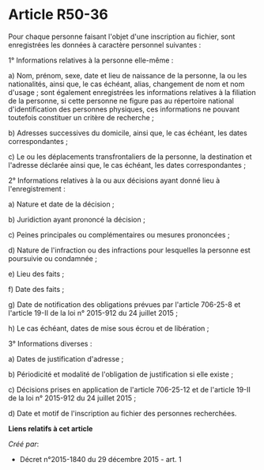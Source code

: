 # Article R50-36

Pour chaque personne faisant l'objet d'une inscription au fichier, sont enregistrées les données à caractère personnel
suivantes : 

1° Informations relatives à la personne elle-même : 

a) Nom, prénom, sexe, date et lieu de naissance de la personne, la ou les nationalités, ainsi que, le cas échéant, alias,
changement de nom et nom d'usage ; sont également enregistrées les informations relatives à la filiation de la personne, si
cette personne ne figure pas au répertoire national d'identification des personnes physiques, ces informations ne pouvant
toutefois constituer un critère de recherche ; 

b) Adresses successives du domicile, ainsi que, le cas échéant, les dates correspondantes ; 

c) Le ou les déplacements transfrontaliers de la personne, la destination et l'adresse déclarée ainsi que, le cas échéant,
les dates correspondantes ; 

2° Informations relatives à la ou aux décisions ayant donné lieu à l'enregistrement : 

a) Nature et date de la décision ; 

b) Juridiction ayant prononcé la décision ; 

c) Peines principales ou complémentaires ou mesures prononcées ; 

d) Nature de l'infraction ou des infractions pour lesquelles la personne est poursuivie ou condamnée ; 

e) Lieu des faits ; 

f) Date des faits ; 

g) Date de notification des obligations prévues par l'article 706-25-8 et l'article 19-II de la loi n° 2015-912 du 24 juillet
2015 ; 

h) Le cas échéant, dates de mise sous écrou et de libération ; 

3° Informations diverses : 

a) Dates de justification d'adresse ; 

b) Périodicité et modalité de l'obligation de justification si elle existe ; 

c) Décisions prises en application de l'article 706-25-12 et de l'article 19-II de la loi n° 2015-912 du 24 juillet 2015 ; 

d) Date et motif de l'inscription au fichier des personnes recherchées.

**Liens relatifs à cet article**

_Créé par_:

  - Décret n°2015-1840 du 29 décembre 2015 - art. 1
